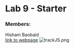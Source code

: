 # Lab 9 - Starter
### Members:
Hisham Baobaid  
[link to webpage](https://hbaobaid00.github.io/sp24-cse110-lab9/)
![trackJS.png](https://github.com/hbaobaid00/sp24-cse110-lab9/assets/122493451/0c6569d0-0036-459d-93e7-a47ed5d1d13b)
